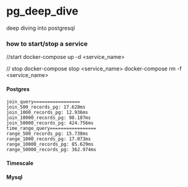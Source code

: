 # pg_deep_dive
deep diving into postgresql


### how to start/stop a service 

//start
docker-compose up -d <service_name>

// stop 
docker-compose stop <service_name>
docker-compose rm -f <service_name>

#### Postgres  
```
join_query=================
join_500_records_pg: 17.628ms
join_1000_records_pg: 12.936ms
join_10000_records_pg: 98.187ms
join_50000_records_pg: 424.756ms
time_range_query=================
range_500_records_pg: 15.738ms
range_1000_records_pg: 17.073ms
range_10000_records_pg: 85.629ms
range_50000_records_pg: 362.974ms
```

#### Timescale  


#### Mysql  